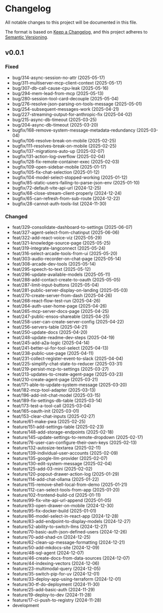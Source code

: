 # Changelog

All notable changes to this project will be documented in this file.

The format is based on [Keep a Changelog](https://keepachangelog.com/en/1.0.0/),
and this project adheres to [Semantic Versioning](https://semver.org/spec/v2.0.0.html).

## v0.0.1

### Fixed
  - bug/314-async-session-no-attr (2025-05-17)
  - bug/311-multiserver-mcp-client-context (2025-05-17)
  - bug/307-db-call-cause-cpu-leak (2025-05-16)
  - bug/294-mem-lead-from-mcp (2025-05-13)
  - bug/280-session-tool-card-decouple (2025-05-04)
  - bug/276-resolve-json-parsing-on-tools-message (2025-05-01)
  - bug/254-subsequent-messages-work (2025-04-21)
  - bug/227-streaming-output-for-anthropic-fix (2025-04-02)
  - bug/215-async-db-timeout (2025-03-25)
  - bug/204-async-db-timeout (2025-03-20)
  - bugfix/168-remove-system-message-metadata-redundancy (2025-03-04)
  - bugfix/106-resolve-break-on-mobile (2025-02-25)
  - bugfix/111-resolves-break-on-mobile (2025-02-25)
  - bugfix/137-migrations-auto-up (2025-02-07)
  - bugfix/131-action-log-overflow (2025-02-04)
  - bugfix/128-fix-remote-container-exec (2025-02-03)
  - bugfix/109-open-sidebar-mobile (2025-01-17)
  - bugfix/105-fix-chat-selection (2025-01-12)
  - bugfix/104-model-select-stopped-working (2025-01-12)
  - bugfix/85-static-users-failing-to-parse-json-env (2025-01-10)
  - bugfix/72-default-vite-api-url (2024-12-25)
  - bugfix/68-close-stream-client-properly (2024-12-24)
  - bugfix/65-can-refresh-from-sub-route (2024-12-22)
  - bugfix/28-cannot-auth-tools-list (2024-11-30)

### Changed 
  - feat/329-consolidate-dashboard-to-settings (2025-06-07)
  - feat/327-agent-select-from-chatinput (2025-06-06)
  - feat/322-add-react-voice-viz (2025-05-29)
  - feat/321-knowledge-source-page (2025-05-25)
  - feat/319-integrate-langconnect (2025-05-24)
  - feat/316-select-arcade-tools-from-ui (2025-05-20)
  - feat/303-audio-recorder-on-chat-page (2025-05-14)
  - feat/308-arcade-dev-tools (2025-05-14)
  - feat/295-speech-to-text (2025-05-12)
  - feat/296-update-available-models (2025-05-11)
  - feat/288-add-contact-create-to-oauth (2025-05-05)
  - feat/287-limit-input-buttons (2025-05-04)
  - feat/281-public-server-display-on-landing (2025-05-03)
  - feat/270-create-server-from-dash (2025-04-26)
  - feat/268-react-flow-test-run (2025-04-26)
  - feat/264-auth-user-home-page (2025-04-26)
  - feat/265-mcp-server-docs-page (2025-04-25)
  - feat/247-public-ensos-shareable (2025-04-25)
  - feat/258-user-can-create-server-config (2025-04-22)
  - feat/256-servers-table (2025-04-21)
  - feat/250-update-docs (2025-04-20)
  - feat/248-update-readme-dev-steps (2025-04-19)
  - feat/245-add-a2a-logic (2025-04-14)
  - feat/241-better-ui-for-tool-select (2025-04-13)
  - feat/238-public-use-page (2025-04-11)
  - feat/231-collect-register-event-to-slack (2025-04-04)
  - feat/225-simplify-chat-state-to-reducer (2025-03-31)
  - feat/219-persist-mcp-to-settings (2025-03-27)
  - feat/213-updates-to-create-agent-page (2025-03-23)
  - feat/210-create-agent-page (2025-03-21)
  - feat/171-able-to-update-system-message (2025-03-20)
  - feat/182-mcp-tool-adapter (2025-03-13)
  - feat/196-add-init-chat-model (2025-03-15)
  - feat/189-fix-settings-db-table (2025-03-14)
  - feat/173-test-a-tool-call (2025-03-04)
  - feat/165-oauth-init (2025-03-01)
  - feat/153-clear-chat-inputs (2025-02-27)
  - feature/61-make-pwa (2025-02-25)
  - feature/151-add-settings-table (2025-02-23)
  - feature/148-add-storage-endpoints (2025-02-18)
  - feature/145-update-settings-to-remote-dropdown (2025-02-17)
  - feature/76-user-can-configure-their-own-keys (2025-02-13)
  - feature/132-autosize-textarea (2025-02-11)
  - feature/139-individual-user-accounts (2025-02-09)
  - feature/135-google-llm-provider (2025-02-07)
  - feature/130-edit-system-message (2025-02-04)
  - feature/125-add-03-mini (2025-02-02)
  - feature/120-popout-drawer-action-log (2025-01-29)
  - feature/114-add-chat-ollama (2025-01-22)
  - feature/115-remove-shell-local-from-demo (2025-01-21)
  - feature/112-can-select-tools-from-app (2025-01-20)
  - feature/102-frontend-build-cd (2025-01-11)
  - feature/99-fix-vite-api-url-append (2025-01-05)
  - feature/93-open-drawer-on-mobile (2024-12-30)
  - feature/95-fix-docker-build (2025-01-01)
  - feature/86-model-select-in-react-app (2024-12-28)
  - feature/83-add-endpoint-to-display-models (2024-12-27)
  - feature/52-ability-to-switch-llms (2024-12-27)
  - feature/70-basic-auth-json-defined-users (2024-12-26)
  - feature/70-add-shad-cn (2024-12-25)
  - feature/62-clean-up-message-formatting (2024-12-21)
  - feature/50-add-mkdocs-site (2024-12-09)
  - feature/48-sql-agent (2024-12-07)
  - feature/46-create-docs-from-data-sources (2024-12-07)
  - feature/44-indexing-vectors (2024-12-06)
  - feature/23-multimodal-query (2024-12-05)
  - feature/35-switch-pip-for-uv (2024-12-01)
  - feature/33-deploy-app-using-terraform (2024-12-01)
  - feature/30-tf-do-deployment (2024-11-30)
  - feature/25-add-basic-auth (2024-11-29)
  - feature/19-deploy-to-dev (2024-11-28)
  - feature/17-ci-push-to-registry (2024-11-28)
  - development
